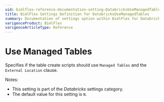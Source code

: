 ```yaml
---
uid: bimlflex-reference-documentation-setting-DatabricksUseManagedTables
title: BimlFlex Settings Definition for DatabricksUseManagedTables
summary: Documentation of settings option within BimlFlex for DatabricksUseManagedTables
varigenceProduct: BimlFlex
varigenceArticleType: Reference
---
```


# Use Managed Tables

Specifies if the table create scripts should use `Managed Tables` and the `External Location` clause.

Notes:

* This setting is part of the *Databricks* settings category.
* The default value for this setting is `N`.